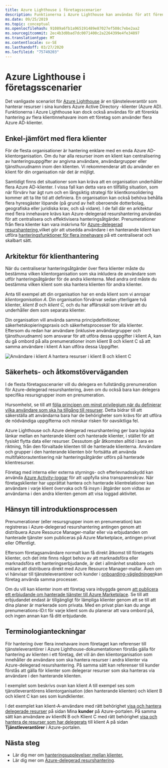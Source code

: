 ```yaml
---
title: Azure Lighthouse i företagsscenarier
description: Funktionerna i Azure Lighthouse kan användas för att förenkla hantering av flera innehavare inom ett företag som använder flera Azure AD-klienter.
ms.date: 09/25/2019
ms.topic: conceptual
ms.openlocfilehash: 91089a6fb1a965191489e87027ef508c7ebe2aa2
ms.sourcegitcommit: 2ec4b3d0bad7dc0071400c2a2264399e4fe34897
ms.translationtype: MT
ms.contentlocale: sv-SE
ms.lasthandoff: 03/27/2020
ms.locfileid: "75749203"
---
```

# <a name="azure-lighthouse-in-enterprise-scenarios"></a>Azure Lighthouse i företagsscenarier

Det vanligaste scenariot för [Azure Lighthouse](../overview.md) är en tjänsteleverantör som hanterar resurser i sina kunders Azure Active Directory -klienter (Azure AD). Funktionerna i Azure Lighthouse kan dock också användas för att förenkla hantering av flera klientinnehavare inom ett företag som använder flera Azure AD-klienter.

## <a name="single-vs-multiple-tenants"></a>Enkel-jämfört med flera klienter

För de flesta organisationer är hantering enklare med en enda Azure AD-klientorganisation. Om du har alla resurser inom en klient kan centralisering av hanteringsuppgifter av angivna användare, användargrupper eller tjänsthuvudnamn inom den klienten. Vi rekommenderar att du använder en klient för din organisation när det är möjligt.

Samtidigt finns det situationer som kan kräva att en organisation underhåller flera Azure AD-klienter. I vissa fall kan detta vara en tillfällig situation, som när förvärv har ägt rum och en långsiktig strategi för klientkonsolidering kommer att ta lite tid att definiera. En organisation kan också behöva behålla flera hyresgäster löpande (på grund av helt oberoende dotterbolag, geografiska eller juridiska krav, och så vidare). I de fall där en arkitektur med flera innehavare krävs kan Azure-delegerad resurshantering användas för att centralisera och effektivisera hanteringsåtgärder. Prenumerationer från flera klienter kan vara inskrivna för [Azure-delegerad resurshantering,](azure-delegated-resource-management.md)vilket gör att utsedda användare i en hanterande klient kan utföra [hanteringsfunktioner för flera innehavare](cross-tenant-management-experience.md) på ett centraliserat och skalbart sätt.

## <a name="tenant-management-architecture"></a>Arkitektur för klienthantering

När du centraliserar hanteringsåtgärder över flera klienter måste du bestämma vilken klientorganisation som ska inkludera de användare som utför hanteringsåtgärder för de andra klienterna. Med andra ord måste du bestämma vilken klient som ska hantera klienten för andra klienter.

Anta till exempel att din organisation har en enda klient som vi anropar *klientorganisation A*. Din organisation förvärvar sedan ytterligare två klienter, *klient B* och *klient C,* och du har affärsskäl som kräver att du underhåller dem som separata klienter.

Din organisation vill använda samma principdefinitioner, säkerhetskopieringspraxis och säkerhetsprocesser för alla klienter. Eftersom du redan har användare (inklusive användargrupper och tjänsthuvudnamn) som ansvarar för att utföra dessa uppgifter i klient A, kan du gå ombord på alla prenumerationer inom klient B och klient C så att samma användare i klient A kan utföra dessa Uppgifter.

![Användare i klient A hantera resurser i klient B och klient C](../media/enterprise-azure-lighthouse.jpg)

## <a name="security-and-access-considerations"></a>Säkerhets- och åtkomstöverväganden

I de flesta företagsscenarier vill du delegera en fullständig prenumeration för Azure-delegerad resurshantering, även om du också bara kan delegera specifika resursgrupper inom en prenumeration.

Hursomhelst, se till att [följa principen om minst privilegium när du definierar vilka användare som ska ha tillgång till resurser](recommended-security-practices.md#assign-permissions-to-groups-using-the-principle-of-least-privilege). Detta bidrar till att säkerställa att användarna bara har de behörigheter som krävs för att utföra de nödvändiga uppgifterna och minskar risken för oavsiktliga fel.

Azure Lighthouse och Azure delegerad resurshantering ger bara logiska länkar mellan en hanterande klient och hanterade klienter, i stället för att fysiskt flytta data eller resurser. Dessutom går åtkomsten alltid i bara en riktning, från den förvaltade klienten till de hanterade klienterna.  Användare och grupper i den hanterande klienten bör fortsätta att använda multifaktorautentisering när hanteringsåtgärder utförs på hanterade klientresurser.

Företag med interna eller externa styrnings- och efterlevnadsskydd kan använda [Azure Activity-loggar](../../azure-monitor/platform/platform-logs-overview.md) för att uppfylla sina transparenskrav. När företagsklienter har upprättat hantera och hanterade klientrelationer kan användare i varje klient övervaka och få insyn i åtgärder som vidtas av användarna i den andra klienten genom att visa loggad aktivitet.

## <a name="onboarding-process-considerations"></a>Hänsyn till introduktionsprocessen

Prenumerationer (eller resursgrupper inom en prenumeration) kan registreras i Azure-delegerad resurshantering antingen genom att distribuera Azure Resource Manager-mallar eller via erbjudanden om hanterade tjänster som publiceras på Azure Marketplace, antingen privat eller Offentligt.

Eftersom företagsanvändare normalt kan få direkt åtkomst till företagets klienter, och det inte finns något behov av att marknadsföra eller marknadsföra ett hanteringserbjudande, är det i allmänhet snabbare och enklare att distribuera direkt med Azure Resource Manager-mallar. Även om vi hänvisar till tjänsteleverantörer och kunder i [onboarding-vägledningen](../how-to/onboard-customer.md)kan företag använda samma processer.

Om du vill kan klienter inom ett företag vara inbyggda genom [att publicera ett erbjudande om hanterade tjänster till Azure Marketplace](../how-to/publish-managed-services-offers.md). Se till att erbjudandet endast är tillgängligt för lämpliga klienter genom att se till att dina planer är markerade som privata. Med en privat plan kan du ange prenumerations-ID:t för varje klient som du planerar att vara ombord på, och ingen annan kan få ditt erbjudande.

## <a name="terminology-notes"></a>Terminologianteckningar

För hantering över flera innehavare inom företaget kan referenser till tjänsteleverantörer i Azure Lighthouse-dokumentationen förstås gälla för hantering av klienten i ett företag, det vill än den klientorganisation som innehåller de användare som ska hantera resurser i andra klienter via Azure-delegerad resurshantering. På samma sätt kan referenser till kunder förstås att gälla för klienter som delegerar resurser som ska hanteras via användare i den hanterande klienten.

I exemplet som beskrivs ovan kan klient A till exempel ses som tjänstleverantörens klientorganisation (den hanterande klienten) och klient B och klient C kan ses som kundklienter.

I det exemplet kan klient-A-användare med rätt behörighet [visa och hantera delegerade resurser](../how-to/view-manage-customers.md) på sidan Mina **kunder** på Azure-portalen. På samma sätt kan användare av klientN B och Klient C med rätt behörighet [visa och hantera de resurser som har delegerats](../how-to/view-manage-service-providers.md) till klient A på sidan **Tjänstleverantörer** i Azure-portalen.

## <a name="next-steps"></a>Nästa steg

- Lär dig mer om [hanteringsupplevelser mellan klienter.](cross-tenant-management-experience.md)
- Lär dig mer om [Azure-delegerad resurshantering](azure-delegated-resource-management.md).